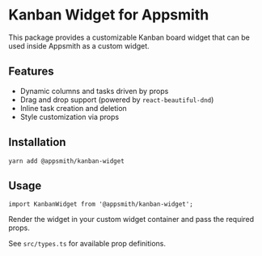 # Kanban Widget for Appsmith

This package provides a customizable Kanban board widget that can be used inside Appsmith as a custom widget.

## Features
- Dynamic columns and tasks driven by props
- Drag and drop support (powered by `react-beautiful-dnd`)
- Inline task creation and deletion
- Style customization via props

## Installation

```
yarn add @appsmith/kanban-widget
```

## Usage

```
import KanbanWidget from '@appsmith/kanban-widget';
```

Render the widget in your custom widget container and pass the required props.

See `src/types.ts` for available prop definitions.
